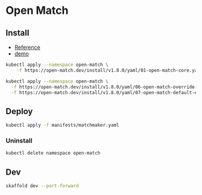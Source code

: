 # Open Match

## Install

- [Reference](https://open-match.dev/site/docs/installation/yaml/)
- [demo](https://open-match.dev/site/docs/getting-started/)

```bash
kubectl apply --namespace open-match \
    -f https://open-match.dev/install/v1.8.0/yaml/01-open-match-core.yaml
```

```bash
kubectl apply --namespace open-match \
  -f https://open-match.dev/install/v1.8.0/yaml/06-open-match-override-configmap.yaml \
  -f https://open-match.dev/install/v1.8.0/yaml/07-open-match-default-evaluator.yaml
```

## Deploy

```bash
kubectl apply -f manifests/matchmaker.yaml
```

### Uninstall

```bash
kubectl delete namespace open-match
```

## Dev

```bash
skaffold dev --port-forward
```

